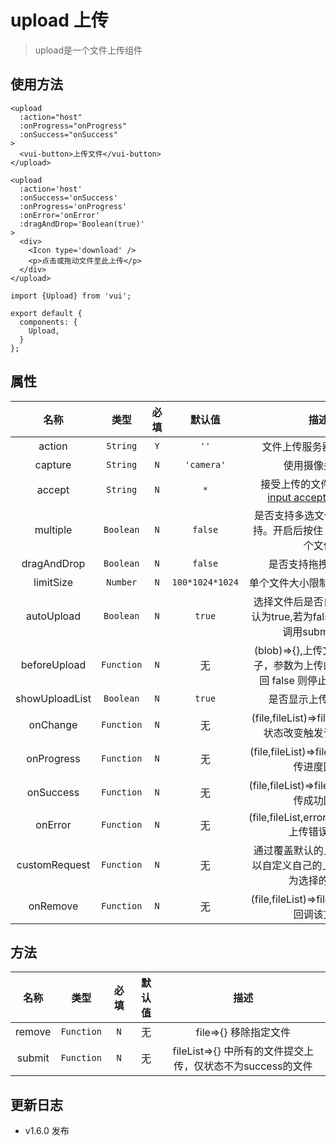 # upload 上传

> upload是一个文件上传组件

## 使用方法

```
<upload 
  :action="host" 
  :onProgress="onProgress" 
  :onSuccess="onSuccess"
>
  <vui-button>上传文件</vui-button>
</upload>
```
```
<upload 
  :action='host'
  :onSuccess='onSuccess'
  :onProgress='onProgress'
  :onError='onError'
  :dragAndDrop='Boolean(true)'
>
  <div>
    <Icon type='download' />
    <p>点击或拖动文件至此上传</p>
  </div>
</upload>
```

```
import {Upload} from 'vui';

export default {
  components: {
    Upload,
  }
};
```

## 属性

名称|类型|必填|默认值|描述
:-:|:-:|:-:|:-:|:-:
action|`String`|`Y`|`''`|文件上传服务器地址,必填
capture|`String`|`N`|`'camera'`|使用摄像头功能
accept|`String`|`N`|`*`|接受上传的文件类型, [详见 input accept Attribute](https://developer.mozilla.org/en-US/docs/Web/HTML/Element/input/file#accept)
multiple|`Boolean`|`N`|`false`|是否支持多选文件，`ie10+` 支持。开启后按住 ctrl 可选择多个文件
dragAndDrop|`Boolean`|`N`|`false`|是否支持拖拽上传文件
limitSize|`Number`|`N`|`100*1024*1024`|单个文件大小限制，默认100M
autoUpload|`Boolean`|`N`|`true`|选择文件后是否自动上传，默认为true,若为false，则需手动调用submit方法
beforeUpload|`Function`|`N`|无|(blob)=>{},上传文件之前的钩子，参数为上传的文件，若返回 false 则停止上传该文件
showUploadList|`Boolean`|`N`|`true`|是否显示上传文件列表
onChange|`Function`|`N`|无|(file,fileList)=>file.status,文件状态改变触发该回调函数
onProgress|`Function`|`N`|无|(file,fileList)=>file.progress,上传进度回调
onSuccess|`Function`|`N`|无|(file,fileList)=>file.response,上传成功回调
onError|`Function`|`N`|无|(file,fileList,error)=>file.status,上传错误回调
customRequest|`Function`|`N`|无|通过覆盖默认的上传行为，可以自定义自己的上传实现,参数为选择的文件
onRemove|`Function`|`N`|无|(file,fileList)=>file ,移除文件时回调该方法

## 方法
名称|类型|必填|默认值|描述
:-:|:-:|:-:|:-:|:-:
remove|`Function`|`N`|无|file=>{} 移除指定文件
submit|`Function`|`N`|无|fileList=>{} 中所有的文件提交上传，仅状态不为success的文件

## 更新日志

* v1.6.0 发布
